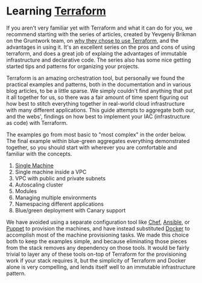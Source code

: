 # Learning [Terraform](https://www.terraform.io/)

If you aren't very familiar yet with Terraform and what it can do for you, we recommend starting with the series of articles, created by Yevgeniy Brikman on the Gruntwork team, on [why they chose to use Terraform](https://blog.gruntwork.io/why-we-use-terraform-and-not-chef-puppet-ansible-saltstack-or-cloudformation-7989dad2865c), and the advantages in using it. It's an excellent series on the pros and cons of using terraform, and does a great job of explaing the advantages of immutable infrastructure and declarative code. The series also has some nice getting started tips and patterns for organizing your projects.

Terraform is an amazing orchestration tool, but personally we found the practical examples and patterns, both in the documentation and in various blog articles, to be a little sparse. We simply couldn't find anything that put it all together for us, so there was a fair amount of time spent figuring out how best to stitch everything together in real-world cloud infrastructure with many different applications. This guide attempts to aggregate both our, and the webs', findings on how best to implement your IAC (infrastructure as code) with Terraform.

The examples go from most basic to "most complex" in the order below. The final example within blue-green aggregates everything demonstrated together, so you should start with wherever you are comfortable and familiar with the concepts.

1) [Single Machine](single-machine/README.md)
2) Single machine inside a VPC
3) VPC with public and private subnets
4) Autoscaling cluster
5) Modules
6) Managing multiple environments
7) Namespacing different applications
8) Blue/green deployment with Canary support

We have avoided using a separate configuration tool like [Chef](https://www.chef.io/chef/), [Ansible](https://www.ansible.com/), or [Puppet](https://docs.puppet.com/puppet/) to provision the machines, and have instead substituted [Docker](https://www.docker.com/) to accomplish most of the machine provisioning tasks. We made this choice both to keep the examples simple, and because eliminating those pieces from the stack removes any dependency on those tools. It would be fairly trivial to layer any of these tools on-top of Terraform for the provisioning work if your stack requires it, but the simplicity of Terraform and Docker alone is very compelling, and lends itself well to an immutable infrastructure pattern.